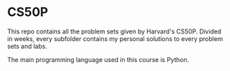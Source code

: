 # CS50P
This repo contains all the problem sets given by Harvard's CS50P. 
Divided in weeks, every subfolder contains my personal solutions to every problem sets and labs.

The main programming language used in this course is Python.
